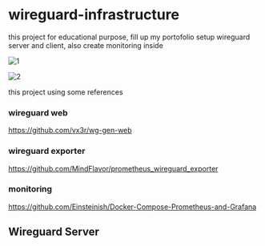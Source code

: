 # wireguard-infrastructure

this project for educational purpose, fill up my portofolio
setup wireguard server and client, also create monitoring inside

![1](https://user-images.githubusercontent.com/57087446/221109904-8fb90b0e-3e0a-4498-a748-117827361859.png)

![2](https://user-images.githubusercontent.com/57087446/221109951-896c37da-d867-413a-b32a-106c65df0030.png)

this project using some references

### wireguard web 
https://github.com/vx3r/wg-gen-web

### wireguard exporter
https://github.com/MindFlavor/prometheus_wireguard_exporter

### monitoring
https://github.com/Einsteinish/Docker-Compose-Prometheus-and-Grafana


## Wireguard Server

